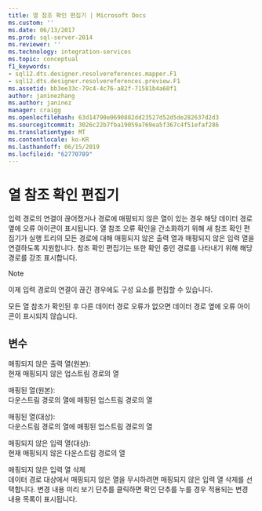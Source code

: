 ```yaml
---
title: 열 참조 확인 편집기 | Microsoft Docs
ms.custom: ''
ms.date: 06/13/2017
ms.prod: sql-server-2014
ms.reviewer: ''
ms.technology: integration-services
ms.topic: conceptual
f1_keywords:
- sql12.dts.designer.resolvereferences.mapper.F1
- sql12.dts.designer.resolvereferences.preview.F1
ms.assetid: bb3ee33c-79c4-4c76-a82f-71581b4a60f1
author: janinezhang
ms.author: janinez
manager: craigg
ms.openlocfilehash: 63d14790e0690882dd23527d52d5de282637d2d3
ms.sourcegitcommit: 3026c22b7fba19059a769ea5f367c4f51efaf286
ms.translationtype: MT
ms.contentlocale: ko-KR
ms.lasthandoff: 06/15/2019
ms.locfileid: "62770789"
---
```

# <a name="resolve-column-reference-editor"></a>열 참조 확인 편집기
  입력 경로의 연결이 끊어졌거나 경로에 매핑되지 않은 열이 있는 경우 해당 데이터 경로 옆에 오류 아이콘이 표시됩니다. 열 참조 오류 확인을 간소화하기 위해 새 참조 확인 편집기가 실행 트리의 모든 경로에 대해 매핑되지 않은 출력 열과 매핑되지 않은 입력 열을 연결하도록 지원합니다. 참조 확인 편집기는 또한 확인 중인 경로를 나타내기 위해 해당 경로를 강조 표시합니다.  
  
> [!NOTE]  
>  이제 입력 경로의 연결이 끊긴 경우에도 구성 요소를 편집할 수 있습니다.  
  
 모든 열 참조가 확인된 후 다른 데이터 경로 오류가 없으면 데이터 경로 옆에 오류 아이콘이 표시되지 않습니다.  
  
## <a name="options"></a>변수  
 매핑되지 않은 출력 열(원본):  
 현재 매핑되지 않은 업스트림 경로의 열  
  
 매핑된 열(원본):  
 다운스트림 경로의 열에 매핑된 업스트림 경로의 열  
  
 매핑된 열(대상):  
 다운스트림 경로의 열에 매핑된 업스트림 경로의 열  
  
 매핑되지 않은 입력 열(대상):  
 현재 매핑되지 않은 다운스트림 경로의 열  
  
 매핑되지 않은 입력 열 삭제  
 데이터 경로 대상에서 매핑되지 않은 열을 무시하려면 매핑되지 않은 입력 열 삭제를 선택합니다. 변경 내용 미리 보기 단추를 클릭하면 확인 단추를 누를 경우 적용되는 변경 내용 목록이 표시됩니다.  
  
  
